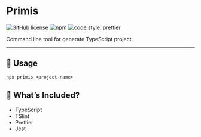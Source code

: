 # Primis

[![GitHub license](https://img.shields.io/badge/license-MIT-blue.svg)](https://github.com/aofleejay/primis/blob/master/LICENSE.md)
[![npm](https://img.shields.io/npm/v/primis.svg?color=blue)](https://www.npmjs.com/package/primis)
[![code style: prettier](https://img.shields.io/badge/code_style-prettier-ff69b4.svg)](https://github.com/prettier/prettier)

Command line tool for generate TypeScript project.

<hr/>

## 🚀 Usage

```
npx primis <project-name>
```

## 🔧 What’s Included?

- TypeScript
- TSlint
- Prettier
- Jest
